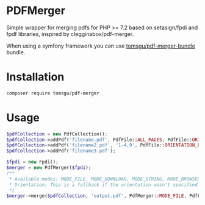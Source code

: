 # PDFMerger
Simple wrapper for merging pdfs for PHP >= 7.2 based on setasign/fpdi and fpdf libraries, inspired by clegginabox/pdf-merger.

When using a symfony framework you can use [tomsgu/pdf-merger-bundle](https://github.com/Tomsgu/PDFMergerBundle) bundle.
# Installation
```bash
composer require tomsgu/pdf-merger
```

# Usage
```php
$pdfCollection = new PdfCollection();
$pdfCollection->addPdf('filename.pdf', PdfFile::ALL_PAGES, PdfFile::ORIENTATION_PORTRAIT);
$pdfCollection->addPdf('filename2.pdf', '1-4,9', PdfFile::ORIENTATION_LANDSCAPE);
$pdfCollection->addPdf('filename3.pdf');

$fpdi = new Fpdi();
$merger = new PdfMerger($fpdi);
/**
 * Available modes: MODE_FILE, MODE_DOWNLOAD, MODE_STRING, MODE_BROWSER
 * Orientation: This is a fallback if the orientation wasn't specified when adding pdf.
 */
$merger->merge($pdfCollection, 'output.pdf', PdfMerger::MODE_FILE, PdfFile::ORIENTATION_LANDSCAPE);
```
